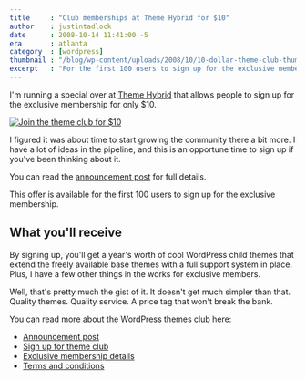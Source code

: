 ```yaml
---
title     : "Club memberships at Theme Hybrid for $10"
author    : justintadlock
date      : 2008-10-14 11:41:00 -5
era       : atlanta
category  : [wordpress]
thumbnail : "/blog/wp-content/uploads/2008/10/10-dollar-theme-club-thumb.png"
excerpt   : "For the first 100 users to sign up for the exclusive membership at Theme Hybrid, I'm knocking off $15, which puts the price tag at a cheap $10 a year.  That's practically giving away memberships."
---
```


I'm running a special over at <a href="http://themehybrid.com" title="Theme Hybrid: A WordPress themes club that doesn't break the bank">Theme Hybrid</a> that allows people to sign up for the exclusive membership for only $10.

<a href="http://themehybrid.com/theme-club" title="Theme Hybrid themes club memberships at $10"><img src="http://justintadlock.com/blog/wp-content/uploads/2008/10/10-dollar-theme-club.png" alt="Join the theme club for $10" title="10 Dollar WordPress Themes Club" class="center aligncenter size-full wp-image-1075" /></a>

I figured it was about time to start growing the community there a bit more.  I have a lot of ideas in the pipeline, and this is an opportune time to sign up if you've been thinking about it.

You can read the <a href="http://themehybrid.com/archives/2008/10/15-theme-club-discount" title="$15 discount on theme club memberships">announcement post</a> for full details.

This offer is available for the first 100 users to sign up for the exclusive membership.

## What you'll receive

By signing up, you'll get a year's worth of cool WordPress child themes that extend the freely available base themes with a full support system in place.  Plus, I have a few other things in the works for exclusive members.

Well, that's pretty much the gist of it.  It doesn't get much simpler than that.  Quality themes.  Quality service.  A price tag that won't break the bank.

You can read more about the WordPress themes club here:

<ul>
<li><a href="http://themehybrid.com/archives/2008/10/15-theme-club-discount" title="$10 memberships at Theme Hybrid">Announcement post</a></li>
<li><a href="http://themehybrid.com/theme-club" title="Theme Hybrid WP themes club">Sign up for theme club</a></li>
<li><a href="http://themehybrid.com/theme-club/exclusive-membership" title="Exclusive membership explanation">Exclusive membership details</a></li>
<li><a href="http://themehybrid.com/theme-club/terms-and-conditions" title="Terms of service">Terms and conditions</a></li>
</ul>
